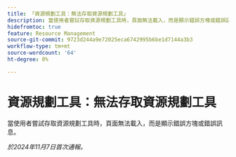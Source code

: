 ```yaml
---
title: 「資源規劃工具：無法存取資源規劃工具」
description: 當使用者嘗試存取資源規劃工具時，頁面無法載入，而是顯示錯誤方塊或錯誤訊息。
hidefromtoc: true
feature: Resource Management
source-git-commit: 9723d244a9e72025eca6742995b6be1d7144a3b3
workflow-type: tm+mt
source-wordcount: '64'
ht-degree: 0%

---
```


# 資源規劃工具：無法存取資源規劃工具

<!--
>[!NOTE]
>
>This issue was fixed on June 10, 2024.
-->

當使用者嘗試存取資源規劃工具時，頁面無法載入，而是顯示錯誤方塊或錯誤訊息。

_於2024年11月7日首次通報。_
